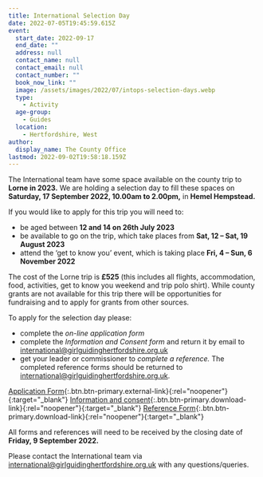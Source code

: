 ```yaml
---
title: International Selection Day
date: 2022-07-05T19:45:59.615Z
event:
  start_date: 2022-09-17
  end_date: ""
  address: null
  contact_name: null
  contact_email: null
  contact_number: ""
  book_now_link: ""
  image: /assets/images/2022/07/intops-selection-days.webp
  type:
    - Activity
  age-group:
    - Guides
  location:
    - Hertfordshire, West
author:
  display_name: The County Office
lastmod: 2022-09-02T19:58:18.159Z
---
```

The International team have some space available on the county trip to **Lorne in 2023.** We are holding a selection day to fill these spaces on **Saturday, 17 September 2022, 10.00am to 2.00pm,** in **Hemel Hempstead.**

If you would like to apply for this trip you will need to:

- be aged between **12 and 14 on 26th July 2023**
- be available to go on the trip, which take places from **Sat, 12 – Sat, 19 August 2023**  
- attend the ‘get to know you’ event, which is taking place **Fri, 4 – Sun, 6 November 2022**

The cost of the Lorne trip is **£525** (this includes all flights, accommodation, food, activities, get to know you weekend and trip polo shirt). While county grants are not available for this trip there will be opportunities for fundraising and to apply for grants from other sources.

To apply for the selection day please:

- complete the *on-line application form*
- complete the *Information and Consent form* and return it by email to <international@girlguidinghertfordshire.org.uk>
- get your leader or commissioner to *complete a reference.* The completed reference forms should be returned to <international@girlguidinghertfordshire.org.uk>.

[Application Form](https://docs.google.com/forms/d/e/1FAIpQLSeHk54Nfnr5DAOlnr70nahmy1Roz9Twv0IfIAkIPwU7RrIOOQ/viewform){:.btn.btn-primary.external-link}{:rel="noopener"}{:target="_blank"} [Information and consent](/assets/docs/2022/information-consent-lorne-only.docx){:.btn.btn-primary.download-link}{:rel="noopener"}{:target="_blank"} [Reference Form](/assets/docs/2022/international-reference-form.docx){:.btn.btn-primary.download-link}{:rel="noopener"}{:target="_blank"}

All forms and references will need to be received by the closing date of **Friday, 9 September 2022.**

Please contact the International team via <international@girlguidinghertfordshire.org.uk> with any questions/queries.
